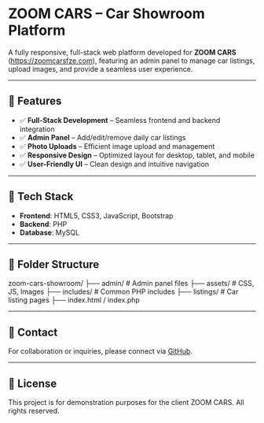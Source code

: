 # ZOOM CARS – Car Showroom Platform

A fully responsive, full-stack web platform developed for **ZOOM CARS** (https://zoomcarsfze.com), featuring an admin panel to manage car listings, upload images, and provide a seamless user experience.

---

## 🚀 Features

- ✅ **Full-Stack Development** – Seamless frontend and backend integration
- ✅ **Admin Panel** – Add/edit/remove daily car listings
- ✅ **Photo Uploads** – Efficient image upload and management
- ✅ **Responsive Design** – Optimized layout for desktop, tablet, and mobile
- ✅ **User-Friendly UI** – Clean design and intuitive navigation

---

## 🔧 Tech Stack

- **Frontend**: HTML5, CSS3, JavaScript, Bootstrap
- **Backend**: PHP
- **Database**: MySQL

---

## 📂 Folder Structure 

zoom-cars-showroom/
├── admin/ # Admin panel files
├── assets/ # CSS, JS, Images
├── includes/ # Common PHP includes
├── listings/ # Car listing pages
├── index.html / index.php


---

## 📩 Contact

For collaboration or inquiries, please connect via [GitHub](https://github.com/TalhaIqbal3322).

---

## 📄 License

This project is for demonstration purposes for the client ZOOM CARS. All rights reserved.
